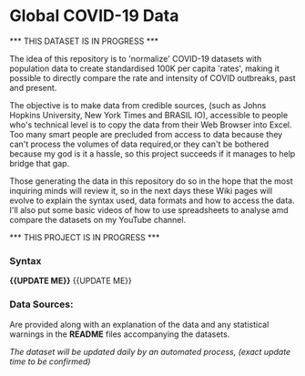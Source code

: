 # Global COVID-19 Data

*** THIS  DATASET IS IN PROGRESS ***

The idea of this repository is to 'normalize' COVID-19 datasets with population data to create standardised 100K per capita 'rates', making it possible to directly compare the rate and intensity of COVID outbreaks, past and present.


The objective is to make data from credible sources, (such as Johns Hopkins University, New York Times and BRASIL IO), accessible to people who's technical level is to copy the data from their Web Browser into Excel. Too many smart people are precluded from access to data because they can't process the volumes of data required,or they can't be bothered because my god is it a hassle, so this project succeeds if it manages to help bridge that gap.


Those generating the data in this repository do so in the hope that the most inquiring minds will review it, so in the next days these Wiki pages will evolve to explain the syntax used, data formats and how to access the data. I'll also put some basic videos of how to use spreadsheets to analyse amd compare the datasets on my YouTube channel.


*** THIS PROJECT IS IN PROGRESS ***


### Syntax


**{{UPDATE ME}}** {{UPDATE ME}}


### Data Sources:

Are provided along with an explanation of the data and any statistical warnings in the **README** files accompanying the datasets.


_The dataset will be updated daily by an automated process, (exact update time to be confirmed)_
